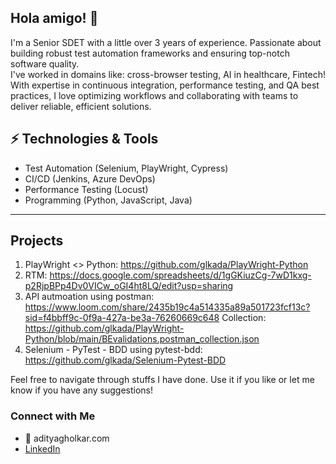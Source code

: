 ## Hola amigo! 👋

I'm a Senior SDET with a little over 3 years of experience. Passionate about building robust test automation frameworks and ensuring top-notch software quality. <br /> 
I've worked in domains like: cross-browser testing, AI in healthcare, Fintech! <br /> 
With expertise in continuous integration, performance testing, and QA best practices, I love optimizing workflows and collaborating with teams to deliver reliable, efficient solutions.

## ⚡ Technologies & Tools
- Test Automation (Selenium, PlayWright, Cypress)
- CI/CD (Jenkins, Azure DevOps)
- Performance Testing (Locust)
- Programming (Python, JavaScript, Java)

---
## Projects
1. PlayWright <> Python: https://github.com/glkada/PlayWright-Python
2. RTM: https://docs.google.com/spreadsheets/d/1gGKiuzCg-7wD1kxg-p2RjpBPp4Dv0VICw_oGI4ht8LQ/edit?usp=sharing
3. API autmoation using postman: https://www.loom.com/share/2435b19c4a514335a89a501723fcf13c?sid=f4bbff9c-0f9a-427a-be3a-76260669c648
    Collection: https://github.com/glkada/PlayWright-Python/blob/main/BEvalidations.postman_collection.json
4. Selenium - PyTest - BDD using pytest-bdd: https://github.com/glkada/Selenium-Pytest-BDD
   
Feel free to navigate through stuffs I have done. Use it if you like or let me know if you have any suggestions!

### Connect with Me
- 📧 adityagholkar.com
- [LinkedIn](https://linkedin.com/in/aditya-gholkar)
<!--
**glkada/glkada** is a ✨ _special_ ✨ repository because its `README.md` (this file) appears on your GitHub profile.

Here are some ideas to get you started:

- 🔭 I’m currently working on ...
- 🌱 I’m currently learning ...
- 👯 I’m looking to collaborate on ...
- 🤔 I’m looking for help with ...
- 💬 Ask me about ...
- 📫 How to reach me: ...
- 😄 Pronouns: ...
- ⚡ Fun fact: ...
-->
